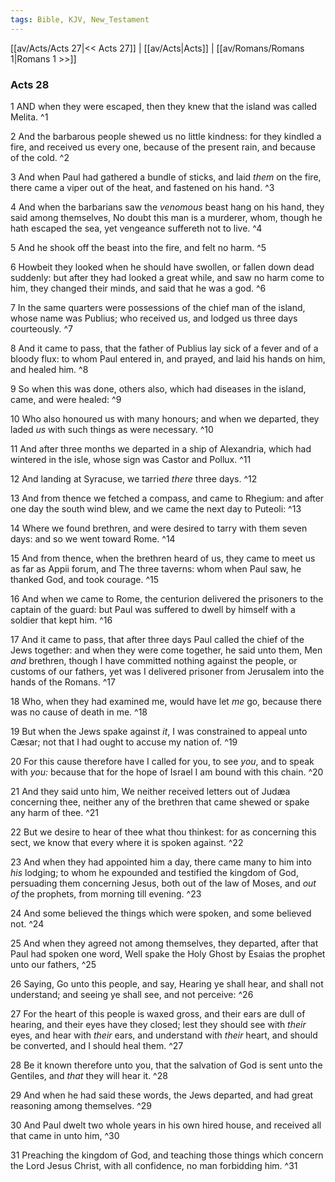 ```yaml
---
tags: Bible, KJV, New_Testament
---
```


[[av/Acts/Acts 27|<< Acts 27]] | [[av/Acts|Acts]] | [[av/Romans/Romans 1|Romans 1 >>]]

### Acts 28

1 AND when they were escaped, then they knew that the island was called Melita. ^1

2 And the barbarous people shewed us no little kindness: for they kindled a fire, and received us every one, because of the present rain, and because of the cold. ^2

3 And when Paul had gathered a bundle of sticks, and laid _them_ on the fire, there came a viper out of the heat, and fastened on his hand. ^3

4 And when the barbarians saw the _venomous_ beast hang on his hand, they said among themselves, No doubt this man is a murderer, whom, though he hath escaped the sea, yet vengeance suffereth not to live. ^4

5 And he shook off the beast into the fire, and felt no harm. ^5

6 Howbeit they looked when he should have swollen, or fallen down dead suddenly: but after they had looked a great while, and saw no harm come to him, they changed their minds, and said that he was a god. ^6

7 In the same quarters were possessions of the chief man of the island, whose name was Publius; who received us, and lodged us three days courteously. ^7

8 And it came to pass, that the father of Publius lay sick of a fever and of a bloody flux: to whom Paul entered in, and prayed, and laid his hands on him, and healed him. ^8

9 So when this was done, others also, which had diseases in the island, came, and were healed: ^9

10 Who also honoured us with many honours; and when we departed, they laded _us_ with such things as were necessary. ^10

11 And after three months we departed in a ship of Alexandria, which had wintered in the isle, whose sign was Castor and Pollux. ^11

12 And landing at Syracuse, we tarried _there_ three days. ^12

13 And from thence we fetched a compass, and came to Rhegium: and after one day the south wind blew, and we came the next day to Puteoli: ^13

14 Where we found brethren, and were desired to tarry with them seven days: and so we went toward Rome. ^14

15 And from thence, when the brethren heard of us, they came to meet us as far as Appii forum, and The three taverns: whom when Paul saw, he thanked God, and took courage. ^15

16 And when we came to Rome, the centurion delivered the prisoners to the captain of the guard: but Paul was suffered to dwell by himself with a soldier that kept him. ^16

17 And it came to pass, that after three days Paul called the chief of the Jews together: and when they were come together, he said unto them, Men _and_ brethren, though I have committed nothing against the people, or customs of our fathers, yet was I delivered prisoner from Jerusalem into the hands of the Romans. ^17

18 Who, when they had examined me, would have let _me_ go, because there was no cause of death in me. ^18

19 But when the Jews spake against _it_, I was constrained to appeal unto Cæsar; not that I had ought to accuse my nation of. ^19

20 For this cause therefore have I called for you, to see _you_, and to speak with _you:_ because that for the hope of Israel I am bound with this chain. ^20

21 And they said unto him, We neither received letters out of Judæa concerning thee, neither any of the brethren that came shewed or spake any harm of thee. ^21

22 But we desire to hear of thee what thou thinkest: for as concerning this sect, we know that every where it is spoken against. ^22

23 And when they had appointed him a day, there came many to him into _his_ lodging; to whom he expounded and testified the kingdom of God, persuading them concerning Jesus, both out of the law of Moses, and _out_ _of_ the prophets, from morning till evening. ^23

24 And some believed the things which were spoken, and some believed not. ^24

25 And when they agreed not among themselves, they departed, after that Paul had spoken one word, Well spake the Holy Ghost by Esaias the prophet unto our fathers, ^25

26 Saying, Go unto this people, and say, Hearing ye shall hear, and shall not understand; and seeing ye shall see, and not perceive: ^26

27 For the heart of this people is waxed gross, and their ears are dull of hearing, and their eyes have they closed; lest they should see with _their_ eyes, and hear with _their_ ears, and understand with _their_ heart, and should be converted, and I should heal them. ^27

28 Be it known therefore unto you, that the salvation of God is sent unto the Gentiles, and _that_ they will hear it. ^28

29 And when he had said these words, the Jews departed, and had great reasoning among themselves. ^29

30 And Paul dwelt two whole years in his own hired house, and received all that came in unto him, ^30

31 Preaching the kingdom of God, and teaching those things which concern the Lord Jesus Christ, with all confidence, no man forbidding him. ^31
